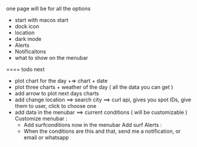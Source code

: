  one page will be for all the options 

 - start with macos start
 - dock icon
 - location
 - dark mode 
 - Alerts
 - Notificaitons
 - what to show on the menubar 

==== todo next

- plot chart for the day +=> chart + date 
- plot three charts + weather of the day ( all the data you can get )
- add arrow to plot next days charts 
- add change location ==> search city ==> curl api, gives you spot IDs, give them to user, click to choose one 
- add data in the menubar ==> current conditions ( will be customizable )
Customize menubar :
  - Add surfconditions now in the menubar 
Add surf Alerts : 
  - When the conditions are this and that, send me a notification, or email or whatsapp 
